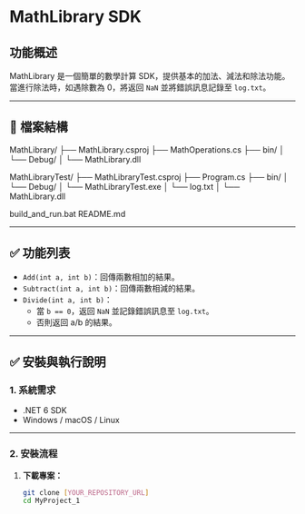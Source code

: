 # MathLibrary SDK

## 功能概述

MathLibrary 是一個簡單的數學計算 SDK，提供基本的加法、減法和除法功能。當進行除法時，如遇除數為 0，將返回 `NaN` 並將錯誤訊息記錄至 `log.txt`。

---

## 📂 檔案結構

MathLibrary/
├── MathLibrary.csproj
├── MathOperations.cs
├── bin/
│   └── Debug/
│       └── MathLibrary.dll

MathLibraryTest/
├── MathLibraryTest.csproj
├── Program.cs
├── bin/
│   └── Debug/
│       └── MathLibraryTest.exe
│       └── log.txt
│       └── MathLibrary.dll

build_and_run.bat
README.md

---

## ✅ 功能列表

- `Add(int a, int b)`：回傳兩數相加的結果。
- `Subtract(int a, int b)`：回傳兩數相減的結果。
- `Divide(int a, int b)`：
  - 當 `b == 0`，返回 `NaN` 並記錄錯誤訊息至 `log.txt`。
  - 否則返回 a/b 的結果。

---

## ✅ 安裝與執行說明

### 1. 系統需求

- .NET 6 SDK
- Windows / macOS / Linux

---

### 2. 安裝流程

1. **下載專案：**

   ```bash
   git clone [YOUR_REPOSITORY_URL]
   cd MyProject_1
